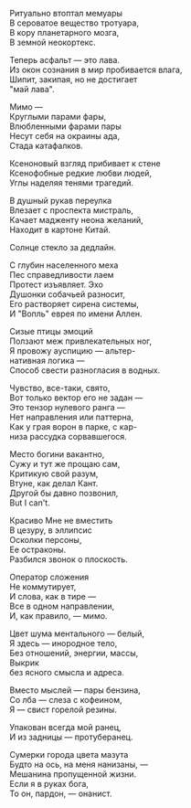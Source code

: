 Ритуально втоптал мемуары  
В сероватое вещество тротуара,  
В кору планетарного мозга,  
В земной неокортекс.  

Теперь асфальт — это лава.  
Из окон сознания в мир пробивается влага,  
Шипит, закипая, но не достигает  
"май лава".  

Мимо —  
Круглыми парами фары,  
Влюбленными фарами пары  
Несут себя на окраины ада,  
Стада катафалков. 

Ксеноновый взгляд прибивает к стене  
Ксенофобные редкие любви людей,  
Углы наделяя тенями трагедий.  

В душный рукав переулка  
Влезает с проспекта мистраль,  
Качает мадженту неона желаний,  
Находит в картоне Китай.

Солнце стекло за дедлайн.

С глубин населенного меха  
Пес справедливости лаем  
Протест изъявляет. Эхо  
Душонки собачьей разносит,  
Его растворяет сирена системы,  
И "Вопль" еврея по имени Аллен.  

Сизые птицы эмоций  
Ползают меж привлекательных ног,  
Я провожу ауспицию — альтер-  
нативная логика —  
Способ свести разногласия в водных.

Чувство, все-таки, свято,  
Вот только вектор его не задан —  
Это тензор нулевого ранга —  
Нет направления или паттерна,  
Как у грая ворон в парке, с кар-  
низа рассудка сорвавшегося.

Место богини вакантно,  
Сужу и тут же прощаю сам,  
Критикую свой разум,  
Втуне, как делал Кант.  
Другой бы давно позвонил,  
But I can't. 

Красиво
Мне не вместить  
В цезуру, в эллипсис  
Осколки персоны,  
Ее остраконы.  
Разбился звонок о плоскость.

Оператор сложения   
Не коммутирует,  
И слова, как в тире —   
Все в одном направлении,    
И, как правило, — мимо.

Цвет шума ментального — белый,  
Я здесь — инородное тело,  
Без отношений, энергии, массы,  
Выкрик   
без ясного смысла и адреса.

Вместо мыслей — пары бензина,  
Со лба — слеза с кофеином,  
Я — свист горелой резины.  

Упакован всегда мой ранец,  
И из задницы — протуберанец.  

Сумерки города цвета мазута   
Будто на ось, на меня нанизаны, —  
Мешанина пропущенной жизни.  
Если я в руках бога,  
То он, пардон, — онанист.
